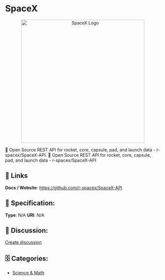 # SpaceX
<p align="center">
    <img width="400" src="https://raw.githubusercontent.com/apis-list/apis-list/main/apis/spacex/logo_256x256.png" alt="SpaceX Logo"/>
</p>

:rocket: Open Source REST API for rocket, core, capsule, pad, and launch data - r-spacex/SpaceX-API.  :rocket: Open Source REST API for rocket, core, capsule, pad, and launch data - r-spacex/SpaceX-API

##  🔗 Links
**Docs / Website**: https://github.com/r-spacex/SpaceX-API

## 🧬 Specification:
**Type**: N/A
**URI**: N/A

## 💬 Discussion:
[Create discussion](https://github.com/apis-list/apis-list/discussions/new)

## 🗄️ Categories:
- [Science & Math](https://github.com/apis-list/apis-list#science-and-math)







